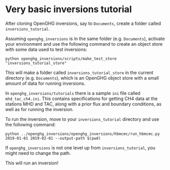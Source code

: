 # Very basic inversions tutorial

After cloning OpenGHG inversions, say to `Documents`, create a folder called `inversions_tutorial`. 

Assuming `openghg_inversions` is in the same folder (e.g. `Documents`), activate your environment and use the following command to create an object store with some data used to test inversions:
```
python openghg_inversions/scripts/make_test_store "inversions_tutorial_store"
```
This will make a folder called `inversions_tutorial_store` in the current directory (e.g. `Documents`), which is an OpenGHG object store with a small amount of data for running inversions.

In `openghg_inversions/tutorials` there is a sample `ini` file called `mhd_tac_ch4.ini`. This contains specifications for getting CH4 data at the stations MHD and TAC, along with a prior flux and boundary conditions, as well as for running the inversion.

To run the inversion, move to your `inversions_tutorial` directory and use the following command:
```
python ../openghg_inversions/openghg_inversions/hbmcmc/run_hbmcmc.py 2019-01-01 2019-02-01 --output-path $(pwd)
```
If `openghg_inversions` is not one level up from `inversions_tutorial`, you might need to change the path.

This will run an inversion!
